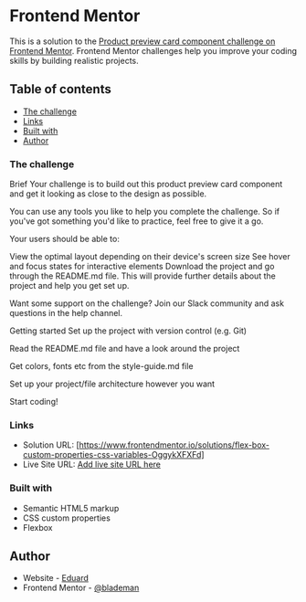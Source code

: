 # Frontend Mentor

This is a solution to the [Product preview card component challenge on Frontend Mentor](https://www.frontendmentor.io/challenges/product-preview-card-component-GO7UmttRfa). Frontend Mentor challenges help you improve your coding skills by building realistic projects.

## Table of contents

- [The challenge](#the-challenge)
- [Links](#links)
- [Built with](#built-with)
- [Author](#author)

### The challenge

Brief
Your challenge is to build out this product preview card component and get it looking as close to the design as possible.

You can use any tools you like to help you complete the challenge. So if you've got something you'd like to practice, feel free to give it a go.

Your users should be able to:

View the optimal layout depending on their device's screen size
See hover and focus states for interactive elements
Download the project and go through the README.md file. This will provide further details about the project and help you get set up.

Want some support on the challenge? Join our Slack community and ask questions in the help channel.

Getting started
Set up the project with version control (e.g. Git)

Read the README.md file and have a look around the project

Get colors, fonts etc from the style-guide.md file

Set up your project/file architecture however you want

Start coding!

### Links

- Solution URL: [https://www.frontendmentor.io/solutions/flex-box-custom-properties-css-variables-OggykXFXFd]
- Live Site URL: [Add live site URL here](https://your-live-site-url.com)

### Built with

- Semantic HTML5 markup
- CSS custom properties
- Flexbox

## Author

- Website - [Eduard](https://www.frontpx.com)
- Frontend Mentor - [@blademan](https://www.frontendmentor.io/profile/blademan)
